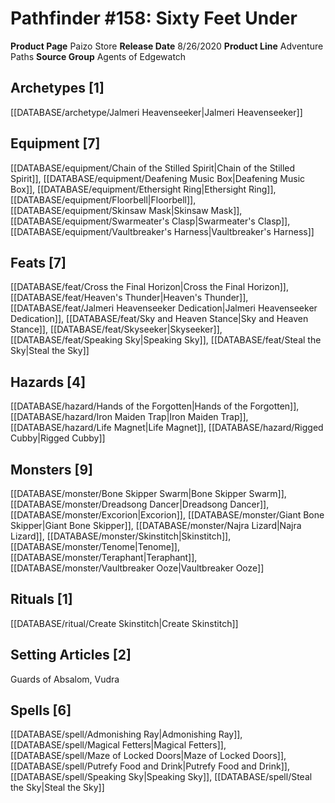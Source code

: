 ﻿---
id: '47'
name: Pathfinder 158. Sixty Feet Under
rarity: Common
rus_type_level: null
source: null
trait: null
type: Source

---
# Pathfinder #158: Sixty Feet Under

**Product Page** Paizo Store
**Release Date** 8/26/2020
**Product Line** Adventure Paths
**Source Group** Agents of Edgewatch

## Archetypes [1]

[[DATABASE/archetype/Jalmeri Heavenseeker|Jalmeri Heavenseeker]]

## Equipment [7]

[[DATABASE/equipment/Chain of the Stilled Spirit|Chain of the Stilled Spirit]], [[DATABASE/equipment/Deafening Music Box|Deafening Music Box]], [[DATABASE/equipment/Ethersight Ring|Ethersight Ring]], [[DATABASE/equipment/Floorbell|Floorbell]], [[DATABASE/equipment/Skinsaw Mask|Skinsaw Mask]], [[DATABASE/equipment/Swarmeater's Clasp|Swarmeater's Clasp]], [[DATABASE/equipment/Vaultbreaker's Harness|Vaultbreaker's Harness]]

## Feats [7]

[[DATABASE/feat/Cross the Final Horizon|Cross the Final Horizon]], [[DATABASE/feat/Heaven's Thunder|Heaven's Thunder]], [[DATABASE/feat/Jalmeri Heavenseeker Dedication|Jalmeri Heavenseeker Dedication]], [[DATABASE/feat/Sky and Heaven Stance|Sky and Heaven Stance]], [[DATABASE/feat/Skyseeker|Skyseeker]], [[DATABASE/feat/Speaking Sky|Speaking Sky]], [[DATABASE/feat/Steal the Sky|Steal the Sky]]

## Hazards [4]

[[DATABASE/hazard/Hands of the Forgotten|Hands of the Forgotten]], [[DATABASE/hazard/Iron Maiden Trap|Iron Maiden Trap]], [[DATABASE/hazard/Life Magnet|Life Magnet]], [[DATABASE/hazard/Rigged Cubby|Rigged Cubby]]

## Monsters [9]

[[DATABASE/monster/Bone Skipper Swarm|Bone Skipper Swarm]], [[DATABASE/monster/Dreadsong Dancer|Dreadsong Dancer]], [[DATABASE/monster/Excorion|Excorion]], [[DATABASE/monster/Giant Bone Skipper|Giant Bone Skipper]], [[DATABASE/monster/Najra Lizard|Najra Lizard]], [[DATABASE/monster/Skinstitch|Skinstitch]], [[DATABASE/monster/Tenome|Tenome]], [[DATABASE/monster/Teraphant|Teraphant]], [[DATABASE/monster/Vaultbreaker Ooze|Vaultbreaker Ooze]]

## Rituals [1]

[[DATABASE/ritual/Create Skinstitch|Create Skinstitch]]

## Setting Articles [2]

Guards of Absalom, Vudra

## Spells [6]

[[DATABASE/spell/Admonishing Ray|Admonishing Ray]], [[DATABASE/spell/Magical Fetters|Magical Fetters]], [[DATABASE/spell/Maze of Locked Doors|Maze of Locked Doors]], [[DATABASE/spell/Putrefy Food and Drink|Putrefy Food and Drink]], [[DATABASE/spell/Speaking Sky|Speaking Sky]], [[DATABASE/spell/Steal the Sky|Steal the Sky]]